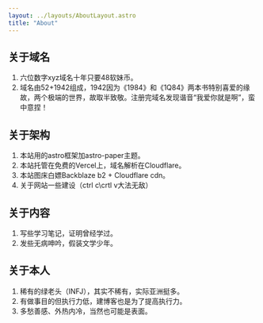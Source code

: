```yaml
---
layout: ../layouts/AboutLayout.astro
title: "About"
---
```


## 关于域名

1. 六位数字xyz域名十年只要48软妹币。
2. 域名由52+1942组成，1942因为《1984》和《1Q84》两本书特别喜爱的缘故，两个极端的世界，故取半致敬。注册完域名发现谐音“我爱你就是啊”，蛮中意捏！

## 关于架构

1. 本站用的astro框架加astro-paper主题。
2. 本站托管在免费的Vercel上，域名解析在Cloudflare。
3. 本站图床白嫖Backblaze b2 + Cloudflare cdn。
4. 关于网站一些建设（ctrl c\crtl v大法无敌）

## 关于内容

1. 写些学习笔记，证明曾经学过。
2. 发些无病呻吟，假装文学少年。

## 关于本人

1. 稀有的绿老头（INFJ），其实不稀有，实际亚洲挺多。
2. 有做事目的但执行力低，建博客也是为了提高执行力。
3. 多愁善感、外热内冷，当然也可能是表面。
